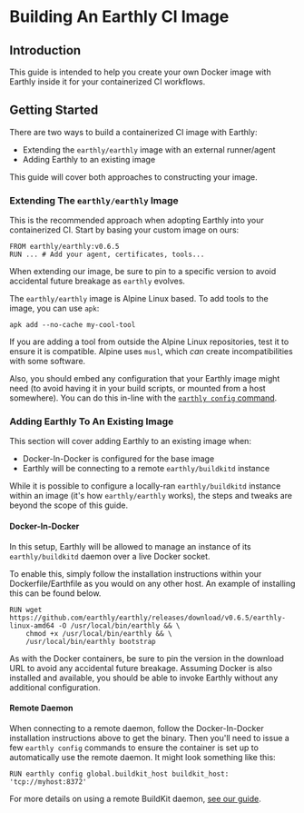 # Building An Earthly CI Image

## Introduction

This guide is intended to help you create your own Docker image with Earthly inside it for your containerized CI workflows.

## Getting Started

There are two ways to build a containerized CI image with Earthly:

- Extending the `earthly/earthly` image with an external runner/agent
- Adding Earthly to an existing image

This guide will cover both approaches to constructing your image. 

### Extending The `earthly/earthly` Image

This is the recommended approach when adopting Earthly into your containerized CI. Start by basing your custom image on ours:

```docker
FROM earthly/earthly:v0.6.5
RUN ... # Add your agent, certificates, tools...
```

When extending our image, be sure to pin to a specific version to avoid accidental future breakage as `earthly` evolves.

The `earthly/earthly` image is Alpine Linux based. To add tools to the image, you can use `apk`:

```docker
apk add --no-cache my-cool-tool
```

If you are adding a tool from outside the Alpine Linux repositories, test it to ensure it is compatible. Alpine uses `musl`, which *can* create incompatibilities with some software. 

Also, you should embed any configuration that your Earthly image might need (to avoid having it in your build scripts, or mounted from a host somewhere). You can do this in-line with the [`earthly config` command](../earthly-command/earthly-command.md#earthly-config).

### Adding Earthly To An Existing Image

This section will cover adding Earthly to an existing image when:

- Docker-In-Docker is configured for the base image
- Earthly will be connecting to a remote `earthly/buildkitd` instance

While it is possible to configure a locally-ran `earthly/buildkitd` instance within an image (it's how `earthly/earthly` works), the steps and tweaks are beyond the scope of this guide.

#### Docker-In-Docker

In this setup, Earthly will be allowed to manage an instance of its `earthly/buildkitd` daemon over a live Docker socket.

To enable this, simply follow the installation instructions within your Dockerfile/Earthfile as you would on any other host. An example of installing this can be found below.

```docker
RUN wget https://github.com/earthly/earthly/releases/download/v0.6.5/earthly-linux-amd64 -O /usr/local/bin/earthly && \
    chmod +x /usr/local/bin/earthly && \
    /usr/local/bin/earthly bootstrap
```

As with the Docker containers, be sure to pin the version in the download URL to avoid any accidental future breakage. Assuming Docker is also installed and available, you should be able to invoke Earthly without any additional configuration.

#### Remote Daemon

When connecting to a remote daemon, follow the Docker-In-Docker installation instructions above to get the binary. Then you'll need to issue a few `earthly config` commands to ensure the container is set up to automatically use the remote daemon. It might look something like this:

```docker
RUN earthly config global.buildkit_host buildkit_host: 'tcp://myhost:8372'
```

For more details on using a remote BuildKit daemon, [see our guide](./remote-buildkit.md).
